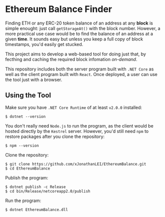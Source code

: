 # Ethereum Balance Finder

Finding ETH or any ERC-20 token balance of an address at any **block** is simple enought: just call `getStorageAt()` with the block number. However, a more practical use case would be to find the balance of an address at a given **time**. It sounds easy but unless you keep a full copy of block timestamps, you'd easily get stucked.

This project aims to develop a web-based tool for doing just that, by fecthing and caching the required block infomation *on-demand*.

This repository includes both the server program built with `.NET Core` as well as the client program built with `React`. Once deployed, a user can use the tool just with a browser.

## Using the Tool

Make sure you have `.NET Core Runtime` of at least `v2.0.0` installed:

    $ dotnet --version

You don't really need `Node.js` to run the program, as the client would be hosted directly by the `Kestrel` server. However, you'd still need `npm` to restore packages after you clone the repository:

    $ npm --version

Clone the repository:

    $ git clone https://github.com/xJonathanLEI/EthereumBalance.git
    $ cd EthereumBalance

Publish the program:

    $ dotnet publish -c Release
    $ cd bin/Release/netcoreapp2.0/publish

Run the program:

    $ dotnet EthereumBalance.dll
